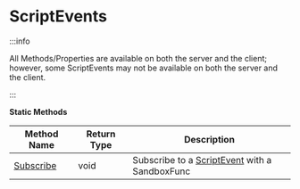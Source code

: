 # ScriptEvents

:::info

All Methods/Properties are available on both the server and the client; however, some ScriptEvents may not be available on both the server and the client.

:::

**Static Methods**

Method Name | Return Type | Description
--- | --- | ---
[Subscribe](subscribe) | void | Subscribe to a [ScriptEvent](../scriptevent) with a SandboxFunc